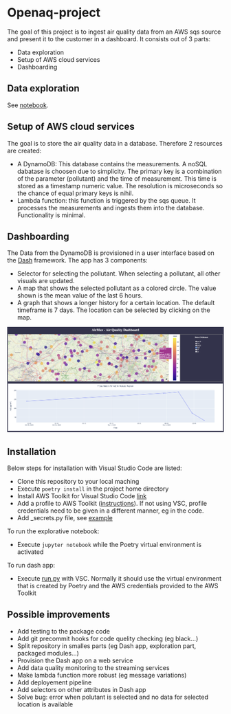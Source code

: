# Openaq-project

The goal of this project is to ingest air quality data from an AWS sqs source and present it to the customer in a dashboard. It consists out of 3 parts:

- Data exploration
- Setup of AWS cloud services
- Dashboarding

## Data exploration

See [notebook](/notebooks/exploration.ipynb).

## Setup of AWS cloud services

The goal is to store the air quality data in a database. Therefore 2 resources are created:
- A DynamoDB: This database contains the measurements. A noSQL dabatase is choosen due to simplicity. The primary key is a combination of the parameter (pollutant) and the time of measurement. This time is stored as a timestamp numeric value. The resolution is microseconds so the chance of equal primary keys is nihil.
- Lambda function: this function is triggered by the sqs queue. It processes the measurements and ingests them into the database. Functionality is minimal.


## Dashboarding

The Data from the DynamoDB is provisioned in a user interface based on the [Dash](https://dash.plotly.com/) framework. The app has 3 components:
- Selector for selecting the pollutant. When selecting a pollutant, all other visuals are updated.
- A map that shows the selected pollutant as a colored circle. The value shown is the mean value of the last 6 hours.
- A graph that shows a longer history for a certain location. The default timeframe is 7 days. The location can be selected by clicking on the map.

![title](/assets/dash_screenshot.png)

## Installation

Below steps for installation with Visual Studio Code are listed:
- Clone this repository to your local maching
- Execute ```poetry install``` in the project home directory
- Install AWS Toolkit for Visual Studio Code [link](https://aws.amazon.com/visualstudiocode/)
- Add a profile to AWS Toolkit ([instructions](https://docs.aws.amazon.com/toolkit-for-vscode/latest/userguide/connect.html)). If not using VSC, profile credentials need to be given in a different manner, eg in the code.
- Add _secrets.py file, see [example](/config/_secrets_example.py)

To run the explorative notebook:
- Execute ```jupyter notebook``` while the Poetry virtual environment is activated

To run dash app: 
- Execute [run.py](/dash_app/run.py) with VSC. Normally it should use the virtual environment that is created by Poetry and the AWS credentials provided to the AWS Toolkit



## Possible improvements

- Add testing to the package code
- Add git precommit hooks for code quelity checking (eg black...)
- Split repository in smalles parts (eg Dash app, exploration part, packaged modules...)
- Provision the Dash app on a web service
- Add data quality monitoring to the streaming services
- Make lambda function more robust (eg message variations)
- Add deployement pipeline
- Add selectors on other attributes in Dash app
- Solve bug: error when polutant is selected and no data for selected location is available
